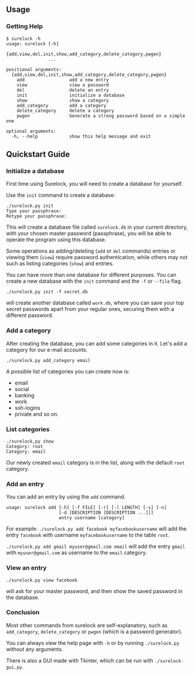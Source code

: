 ## Usage

### Getting Help

```
$ surelock -h
usage: surelock [-h]
                {add,view,del,init,show,add_category,delete_category,pwgen}
                ...

positional arguments:
  {add,view,del,init,show,add_category,delete_category,pwgen}
    add                 add a new entry
    view                view a password
    del                 delete an entry
    init                initialize a database
    show                show a category
    add_category        add a category
    delete_category     delete a category
    pwgen               Generate a strong password based on a simple one

optional arguments:
  -h, --help            show this help message and exit
```

## Quickstart Guide

### Initialize a database

First time using Surelock, you will need to create a database for yourself.

Use the `init` command to create a database:
```
./surelock.py init
Type your passphrase:
Retype your passphrase:
```

This will create a database file called `surelock.db` in your current directory, with your
chosen master password (passphrase), you will be able to operate the program using this database.

Some operations as adding/deleting (`add` or `del` commands) entries or viewing them
(`view`) require password authentication, while
others may not such as listing categories (`show`) and entries.

You can have more than one database for different purposes. You can create a new database
with the `init` command and the `-f` or `--file` flag.

```
./surelock.py init -f secret.db
```

will create another database called `work.db`, where you can save your top secret
passwords apart from your regular ones, securing them with a different password.

### Add a category

After creating the database, you can add some categories in it. Let's add a category for
our e-mail accounts.

```
./surelock.py add_category email

```

A possible list of categories you can create now is:
* email
* social
* banking
* work
* ssh-logins
* private
and so on.

### List categories

```
./surelock,py show
Category: root
Category: email
```

Our newly created `email` category is in the list, along with the default `root` category.

### Add an entry

You can add an entry by using the `add` command.

```
usage: surelock add [-h] [-f FILE] [-r] [-l LENGTH] [-s] [-n]
                    [-d [DESCRIPTION [DESCRIPTION ...]]]
                    entry username [category]
```

For example: `./surelock.py add facebook myfacebookusername` will add the entry `facebook`
with username `myfacebookusername` to the table `root`.

`./surelock.py add gmail myuser@gmail.com email` will add the entry `gmail` with
`myuser@gmail.com` as username to the `email` category.

### View an entry
```
./surelock.py view facebook
```
will ask for your master password, and then show the saved password in the database.

### Conclusion

Most other commands from surelock are self-explanatory, such as `add_category`,
`delete_category` or `pwgen` (which is a password generator).

You can always view the help page with `-h` or by running `./surelock.py` without any
arguments.

There is also a GUI made with Tkinter, which can be run with `./surelock-gui.py`.

